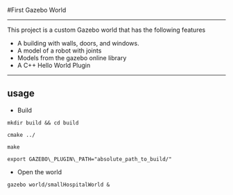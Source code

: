 #First Gazebo World

----
This project is a custom Gazebo world that has the following features

* A building with walls, doors, and windows.
* A model of a robot with joints
* Models from the gazebo online library
* A C++ Hello World Plugin

----
## usage
- Build
    
`mkdir build && cd build`

`cmake ../`

`make`

`export GAZEBO\_PLUGIN\_PATH="absolute_path_to_build/"`

- Open the world


`gazebo world/smallHospitalWorld &`
